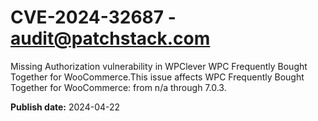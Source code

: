 # CVE-2024-32687 - audit@patchstack.com

Missing Authorization vulnerability in WPClever WPC Frequently Bought Together for WooCommerce.This issue affects WPC Frequently Bought Together for WooCommerce: from n/a through 7.0.3.



**Publish date:** 2024-04-22
